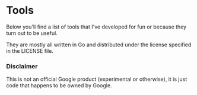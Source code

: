 Tools
=====

Below you'll find a list of tools that I've developed for fun or because they turn out to be useful.

They are mostly all written in Go and distributed under the license specified in the LICENSE file.

### Disclaimer

This is not an official Google product (experimental or otherwise), it is just
code that happens to be owned by Google.
